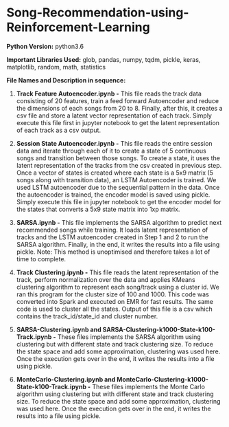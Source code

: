 # Song-Recommendation-using-Reinforcement-Learning

**Python Version:** python3.6

**Important Libraries Used:** glob, pandas, numpy, tqdm, pickle, keras, matplotlib, random, math, statistics

**File Names and Description in sequence:**

1. **Track Feature Autoencoder.ipynb -** This file reads the track data consisting of 20 features, train a feed forward Autoencoder and reduce the dimensions of each songs from 20 to 8. Finally, after this, it creates a csv file and store a latent vector representation of each track. Simply execute this file first in jupyter notebook to get the latent representation of each track as a csv output.

2. **Session State Autoencoder.ipynb -** This file reads the entire session data and iterate through each of it to create a state of 5 continuous songs and transition between those songs. To create a state, it uses the latent representation of the tracks from the csv created in previous step. Once a vector of states is created where each state is a 5x9 matrix (5 songs along with transition data), an LSTM Autoencoder is trained. We used LSTM autoencoder due to the sequential pattern in the data. Once the autoencoder is trained, the encoder model is saved using pickle. Simply execute this file in jupyter notebook to get the encoder model for the states that converts a 5x9 state matrix into 1xp matrix.

3. **SARSA.ipynb -** This file implements the SARSA algorithm to predict next recommended songs while training. It loads latent representation of tracks and the LSTM autoencoder created in Step 1 and 2 to run the SARSA algorithm. Finally, in the end, it writes the results into a file using pickle. Note: This method is unoptimised and therefore takes a lot of time to complete.

4. **Track Clustering.ipynb -** This file reads the latent representation of the track, perform normalization over the data and applies KMeans clustering algorithm to represent each song/track using a cluster id. We ran this program for the cluster size of 100 and 1000. This code was converted into Spark and executed on EMR for fast results. The same code is used to cluster all the states. Output of this file is a csv which contains the track_id/state_id and cluster number.

5. **SARSA-Clustering.ipynb and SARSA-Clustering-k1000-State-k100-Track.ipynb -** These files implements the SARSA algorithm using clustering but with different state and track clustering size. To reduce the state space and add some approximation, clustering was used here. Once the execution gets over in the end, it writes the results into a file using pickle.

6. **MonteCarlo-Clustering.ipynb and MonteCarlo-Clustering-k1000-State-k100-Track.ipynb -** These files implements the Monte Carlo algorithm using clustering but with different state and track clustering size. To reduce the state space and add some approximation, clustering was used here. Once the execution gets over in the end, it writes the results into a file using pickle.
